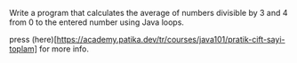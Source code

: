 Write a program that calculates the average of numbers divisible by 3 and 4 from 0 to the entered number using Java loops.

press (here)[https://academy.patika.dev/tr/courses/java101/pratik-cift-sayi-toplam] for more info.